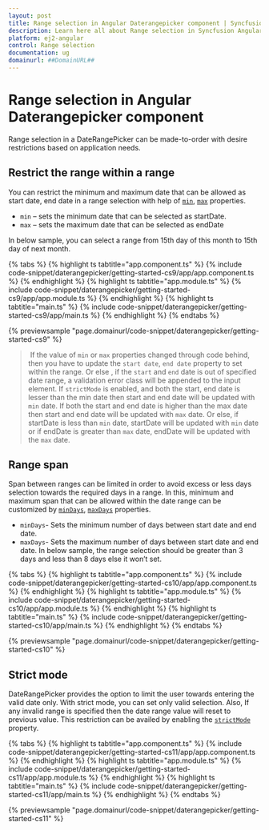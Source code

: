```yaml
---
layout: post
title: Range selection in Angular Daterangepicker component | Syncfusion
description: Learn here all about Range selection in Syncfusion Angular Daterangepicker component of Syncfusion Essential JS 2 and more.
platform: ej2-angular
control: Range selection 
documentation: ug
domainurl: ##DomainURL##
---
```


# Range selection in Angular Daterangepicker component

Range selection in a DateRangePicker can be made-to-order with desire restrictions based on application needs.

## Restrict the range within a range

You can restrict the minimum and maximum date that can be allowed as start date, end date in a range selection with help of [`min`](https://ej2.syncfusion.com/angular/documentation/api/daterangepicker#min), [`max`](https://ej2.syncfusion.com/angular/documentation/api/daterangepicker#max) properties.
* `min` – sets the minimum date that can be selected as startDate.
* `max` – sets the maximum date that can be selected as endDate

In below sample, you can select a range from 15th day of this month to 15th day of next month.

{% tabs %}
{% highlight ts tabtitle="app.component.ts" %}
{% include code-snippet/daterangepicker/getting-started-cs9/app/app.component.ts %}
{% endhighlight %}
{% highlight ts tabtitle="app.module.ts" %}
{% include code-snippet/daterangepicker/getting-started-cs9/app/app.module.ts %}
{% endhighlight %}
{% highlight ts tabtitle="main.ts" %}
{% include code-snippet/daterangepicker/getting-started-cs9/app/main.ts %}
{% endhighlight %}
{% endtabs %}
  
{% previewsample "page.domainurl/code-snippet/daterangepicker/getting-started-cs9" %}

> If the value of `min` or `max` properties changed through code behind, then you have to update the `start date`, `end date` property to set within the range. Or else , if the `start` and `end` date is out of specified date range, a validation error class will be appended to the input element. If `strictMode` is enabled, and both the start, end date is lesser than the min date then start and end date will be updated with `min` date. If both the start and end date is higher than the max date then start and end date will be updated with `max` date. Or else, if startDate is less than `min` date, startDate will be updated with `min` date or if endDate is greater than `max` date, endDate will be updated with the `max` date.

## Range span

Span between ranges can be limited in order to avoid excess or less days selection towards the required days in a range.
In this, minimum and maximum span that can be allowed within the date range can be customized by [`minDays`](https://ej2.syncfusion.com/angular/documentation/api/daterangepicker#mindays-number), [`maxDays`](https://ej2.syncfusion.com/angular/documentation/api/daterangepicker#maxdays-number) properties.
* `minDays`- Sets the minimum number of days between start date and end date.
* `maxDays`- Sets the maximum number of days between start date and end date.
In below sample, the range selection should be greater than 3 days and less than 8 days else it won’t set.

{% tabs %}
{% highlight ts tabtitle="app.component.ts" %}
{% include code-snippet/daterangepicker/getting-started-cs10/app/app.component.ts %}
{% endhighlight %}
{% highlight ts tabtitle="app.module.ts" %}
{% include code-snippet/daterangepicker/getting-started-cs10/app/app.module.ts %}
{% endhighlight %}
{% highlight ts tabtitle="main.ts" %}
{% include code-snippet/daterangepicker/getting-started-cs10/app/main.ts %}
{% endhighlight %}
{% endtabs %}
  
{% previewsample "page.domainurl/code-snippet/daterangepicker/getting-started-cs10" %}

## Strict mode

DateRangePicker provides the option to limit the user towards entering the valid date only.
With strict mode, you can set only valid selection. Also, If any invalid range is specified then the date range value will reset to previous value.
This restriction can be availed by enabling the [`strictMode`](https://ej2.syncfusion.com/angular/documentation/api/daterangepicker#strictmode) property.

{% tabs %}
{% highlight ts tabtitle="app.component.ts" %}
{% include code-snippet/daterangepicker/getting-started-cs11/app/app.component.ts %}
{% endhighlight %}
{% highlight ts tabtitle="app.module.ts" %}
{% include code-snippet/daterangepicker/getting-started-cs11/app/app.module.ts %}
{% endhighlight %}
{% highlight ts tabtitle="main.ts" %}
{% include code-snippet/daterangepicker/getting-started-cs11/app/main.ts %}
{% endhighlight %}
{% endtabs %}
  
{% previewsample "page.domainurl/code-snippet/daterangepicker/getting-started-cs11" %}
